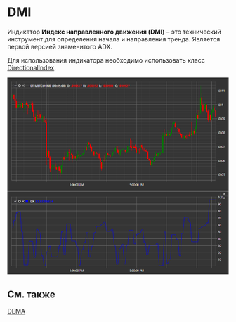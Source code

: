 # DMI

Индикатор **Индекс направленного движения (DMI)** – это технический инструмент для определения начала и направления тренда. Является первой версией знаменитого ADX. 

Для использования индикатора необходимо использовать класс [DirectionalIndex](xref:StockSharp.Algo.Indicators.DirectionalIndex). 

![IndicatorDirectionalIndex](../../../../images/indicatordirectionalindex.png)

## См. также

[DEMA](dema.md)
